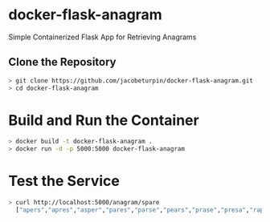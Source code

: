 # docker-flask-anagram
Simple Containerized Flask App for Retrieving Anagrams

## Clone the Repository

```bash
> git clone https://github.com/jacobeturpin/docker-flask-anagram.git
> cd docker-flask-anagram
```

# Build and Run the Container

```bash
> docker build -t docker-flask-anagram .
> docker run -d -p 5000:5000 docker-flask-anagram
```

# Test the Service
```bash
> curl http://localhost:5000/anagram/spare
  ["apers","apres","asper","pares","parse","pears","prase","presa","rapes","reaps","repas","spaer","spare","spear"]
```